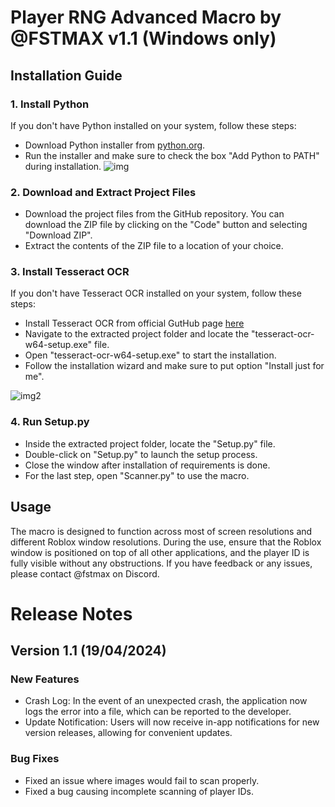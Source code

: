# Player RNG Advanced Macro by @FSTMAX v1.1 (Windows only)

## Installation Guide

### 1. Install Python

If you don't have Python installed on your system, follow these steps:

- Download Python installer from [python.org](https://www.python.org/downloads/).
- Run the installer and make sure to check the box "Add Python to PATH" during installation. ![img](https://i.imgur.com/AuJ0aeu.png)

### 2. Download and Extract Project Files

- Download the project files from the GitHub repository. You can download the ZIP file by clicking on the "Code" button and selecting "Download ZIP".
- Extract the contents of the ZIP file to a location of your choice.

### 3. Install Tesseract OCR

If you don't have Tesseract OCR installed on your system, follow these steps:

- Install Tesseract OCR from official GutHub page [here](https://github.com/UB-Mannheim/tesseract/wiki)
- Navigate to the extracted project folder and locate the "tesseract-ocr-w64-setup.exe" file.
- Open "tesseract-ocr-w64-setup.exe" to start the installation.
- Follow the installation wizard and make sure to put option "Install just for me".

![img2](https://i.imgur.com/yQ9dNug.png)

### 4. Run Setup.py

- Inside the extracted project folder, locate the "Setup.py" file.
- Double-click on "Setup.py" to launch the setup process.
- Close the window after installation of requirements is done.
- For the last step, open "Scanner.py" to use the macro.

## Usage

The macro is designed to function across most of screen resolutions and different Roblox window resolutions. During the use, ensure that the Roblox window is positioned on top of all other applications, and the player ID is fully visible without any obstructions. 
If you have feedback or any issues, please contact @fstmax on Discord.

# Release Notes

## Version 1.1 (19/04/2024)

### New Features
- Crash Log: In the event of an unexpected crash, the application now logs the error into a file, which can be reported to the developer.
- Update Notification: Users will now receive in-app notifications for new version releases, allowing for convenient updates.

### Bug Fixes
- Fixed an issue where images would fail to scan properly.
- Fixed a bug causing incomplete scanning of player IDs.
